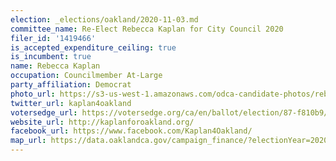 ```yaml
---
election: _elections/oakland/2020-11-03.md
committee_name: Re-Elect Rebecca Kaplan for City Council 2020
filer_id: '1419466'
is_accepted_expenditure_ceiling: true
is_incumbent: true
name: Rebecca Kaplan
occupation: Councilmember At-Large
party_affiliation: Democrat
photo_url: https://s3-us-west-1.amazonaws.com/odca-candidate-photos/rebecca-kaplan.png
twitter_url: kaplan4oakland
votersedge_url: https://votersedge.org/ca/en/ballot/election/87-f810b9/address/null/zip/94611/contests/contest/21265/candidate/151386?cty=ca%2falm
website_url: http://kaplanforoakland.org/
facebook_url: https://www.facebook.com/Kaplan4Oakland/
map_url: https://data.oaklandca.gov/campaign_finance/?electionYear=2020&candidates=COAK-154877&since=2019-01-01&until=2020-10-23
---
```

